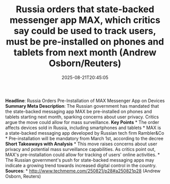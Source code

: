 ﻿---
title: "Russia orders that state-backed messenger app MAX, which critics say could be used to track users, must be pre-installed on phones and tablets from next month (Andrew Osborn/Reuters)"
date: "2025-08-21T20:45:05"
category: "Markets"
summary: ""
slug: "russia orders that statebacked messenger app max which criti"
source_urls:
  - "http://www.techmeme.com/250821/p28#a250821p28"
seo:
  title: "Russia orders that state-backed messenger app MAX, which critics say could be used to track users, must be pre-installed on phones and tablets from next month (Andrew Osborn/Reuters) | Hash n Hedge"
  description: ""
  keywords: ["news", "markets", "brief"]
---
**Headline**: Russia Orders Pre-Installation of MAX Messenger App on Devices  **Summary Meta Description**: The Russian government has mandated that the state-backed messaging app MAX be pre-installed on phones and tablets starting next month, sparking concerns about user privacy. Critics argue the move could allow for mass surveillance.  **Key Points**  * The order affects devices sold in Russia, including smartphones and tablets * MAX is a state-backed messaging app developed by Russian tech firm Rambler&Co * Pre-installation will be mandatory from March 1st, according to the decree  **Short Takeaways with Analysis**  * This move raises concerns about user privacy and potential mass surveillance capabilities. As critics point out, MAX's pre-installation could allow for tracking of users' online activities. * The Russian government's push for state-backed messaging apps may indicate a growing trend towards increased digital control in the country.  **Sources**:  * http://www.techmeme.com/250821/p28#a250821p28 (Andrew Osborn, Reuters) 
